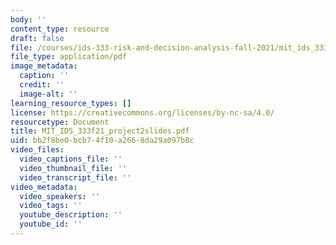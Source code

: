 ```yaml
---
body: ''
content_type: resource
draft: false
file: /courses/ids-333-risk-and-decision-analysis-fall-2021/mit_ids_333f21_project2slides.pdf
file_type: application/pdf
image_metadata:
  caption: ''
  credit: ''
  image-alt: ''
learning_resource_types: []
license: https://creativecommons.org/licenses/by-nc-sa/4.0/
resourcetype: Document
title: MIT_IDS_333f21_project2slides.pdf
uid: bb2f8be0-bcb7-4f10-a266-8da29a097b8c
video_files:
  video_captions_file: ''
  video_thumbnail_file: ''
  video_transcript_file: ''
video_metadata:
  video_speakers: ''
  video_tags: ''
  youtube_description: ''
  youtube_id: ''
---
```

